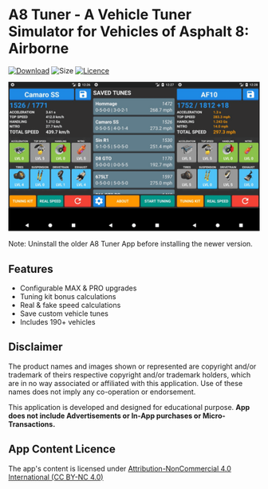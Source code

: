 # A8 Tuner - A Vehicle Tuner Simulator for Vehicles of Asphalt 8: Airborne

[![Download](https://img.shields.io/badge/Download-Latest%20APK-blue.svg)](https://www.dropbox.com/s/k0j78f0b6j6s4od/A8_Tuner1.0%20-%2023%20Aug%202018.apk?dl=1)
![Size](https://img.shields.io/badge/Size-2.9%20MB-lightgrey.svg)
[![Licence](https://img.shields.io/badge/Licence-CC%20BY--NC%204.0-orange.svg)](https://creativecommons.org/licenses/by-nc/4.0/)

![](images/A8_Tuner_SS.png)

Note: Uninstall the older A8 Tuner App before installing the newer version.

## Features

* Configurable MAX & PRO upgrades
* Tuning kit bonus calculations
* Real & fake speed calculations
* Save custom vehicle tunes
* Includes 190+ vehicles

## Disclaimer

The product names and images shown or represented are copyright and/or trademark of theirs respective copyright and/or trademark holders, which are in no way associated or affiliated with this application. Use of these names does not imply any co-operation or endorsement.

This application is developed and designed for educational purpose. **App does not include Advertisements or In-App purchases or Micro-Transactions.**

## App Content Licence

The app's content is licensed under [Attribution-NonCommercial 4.0 International (CC BY-NC 4.0)](https://creativecommons.org/licenses/by-nc/4.0/)
